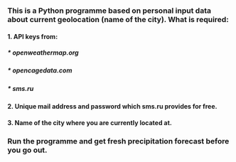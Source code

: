 ### This is a Python programme based on personal input data about current geolocation (name of the city). What is required:
#### 1. API keys from:
##### * openweathermap.org
##### * opencagedata.com
##### * sms.ru
#### 2. Unique mail address and password which sms.ru provides for free.
#### 3. Name of the city where you are currently located at.
### Run the programme and get fresh precipitation forecast before you go out.
